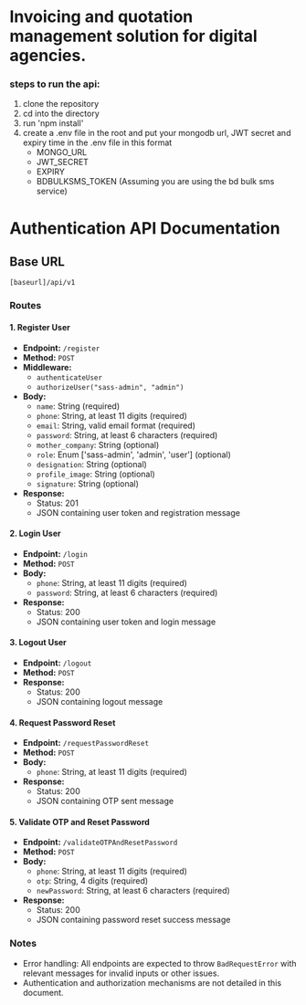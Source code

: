 # Invoicing and quotation management solution for digital agencies.

### steps to run the api:

1. clone the repository
2. cd into the directory
3. run 'npm install'
4. create a .env file in the root and put your mongodb url, JWT secret and expiry time in the .env file in this format
   - MONGO_URL
   - JWT_SECRET
   - EXPIRY
   - BDBULKSMS_TOKEN (Assuming you are using the bd bulk sms service)

# Authentication API Documentation

## Base URL
`[baseurl]/api/v1`

### Routes

#### 1. Register User
- **Endpoint:** `/register`
- **Method:** `POST`
- **Middleware:**
  - `authenticateUser`
  - `authorizeUser("sass-admin", "admin")`
- **Body:**
  - `name`: String (required)
  - `phone`: String, at least 11 digits (required)
  - `email`: String, valid email format (required)
  - `password`: String, at least 6 characters (required)
  - `mother_company`: String (optional)
  - `role`: Enum ['sass-admin', 'admin', 'user'] (optional)
  - `designation`: String (optional)
  - `profile_image`: String (optional)
  - `signature`: String (optional)
- **Response:**
  - Status: 201
  - JSON containing user token and registration message

#### 2. Login User
- **Endpoint:** `/login`
- **Method:** `POST`
- **Body:**
  - `phone`: String, at least 11 digits (required)
  - `password`: String, at least 6 characters (required)
- **Response:**
  - Status: 200
  - JSON containing user token and login message

#### 3. Logout User
- **Endpoint:** `/logout`
- **Method:** `POST`
- **Response:**
  - Status: 200
  - JSON containing logout message

#### 4. Request Password Reset
- **Endpoint:** `/requestPasswordReset`
- **Method:** `POST`
- **Body:**
  - `phone`: String, at least 11 digits (required)
- **Response:**
  - Status: 200
  - JSON containing OTP sent message

#### 5. Validate OTP and Reset Password
- **Endpoint:** `/validateOTPAndResetPassword`
- **Method:** `POST`
- **Body:**
  - `phone`: String, at least 11 digits (required)
  - `otp`: String, 4 digits (required)
  - `newPassword`: String, at least 6 characters (required)
- **Response:**
  - Status: 200
  - JSON containing password reset success message

### Notes
- Error handling: All endpoints are expected to throw `BadRequestError` with relevant messages for invalid inputs or other issues.
- Authentication and authorization mechanisms are not detailed in this document.

